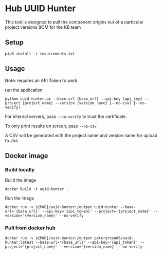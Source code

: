 # Hub UUID Hunter

This tool is designed to pull the component origins out of a particular project versions BOM for the KB team

## Setup

```
pip3 install -r requirements.txt
```


## Usage

Note: requires an API Token to work

run the application

```
python uuid-hunter.py --base-url {base_url} --api-key {api_key} --project {project_name} --version {version_name} [--no-csv] [--no-verify]
```

For internal servers, pass `--no-verify` to trust the certificate. 

To only print results on screen, pass `--no-csv`

A CSV will be generated with the project name and version name for upload to Jira

## Docker image

### Build locally

Build the image

```docker build -t uuid-hunter .```

Run the image

```docker run -v ${PWD}/uuid-hunter:/output uuid-hunter --base-url='{base_url}' --api-key='{api_token}' --project='{project_name}' --version='{version_name}' --no-verify```

### Pull from docker hub

```docker run -v ${PWD}/uuid-hunter:/output petergreen86/uuid-hunter:latest --base-url='{base_url}' --api-key='{api_token}' --project='{project_name}' --version='{version_name}' --no-verify```